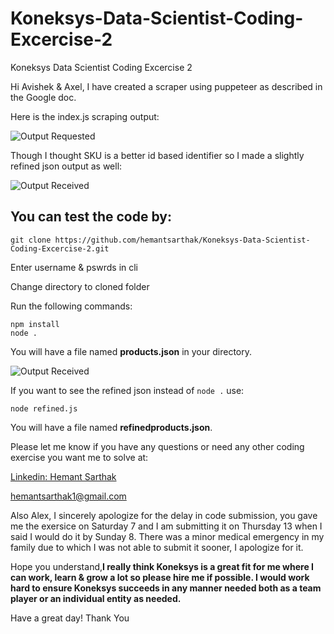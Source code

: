 # Koneksys-Data-Scientist-Coding-Excercise-2
Koneksys Data Scientist Coding Excercise 2

Hi Avishek & Axel, I have created a scraper using puppeteer as described in the Google doc.

Here is the index.js scraping output:

![Output Requested](https://i.imgur.com/xT9v8WH.jpg)

Though I thought SKU is a better id based identifier so I made a slightly refined json output as well:


![Output Received](https://i.imgur.com/fYI26Lw.jpg)


## You can test the code by:
```
git clone https://github.com/hemantsarthak/Koneksys-Data-Scientist-Coding-Excercise-2.git 
```
Enter username & pswrds in cli

Change directory to cloned folder

Run the following commands:
```
npm install
node .
```
You will have a file named **products.json** in your directory.

![Output Received](https://i.imgur.com/AcsQahp.png)

If you want to see the refined json instead of ```node .``` use:
```
node refined.js
```
You will have a file named **refinedproducts.json**.

Please let me know if you have any questions or need any other coding exercise you want me to solve at:

[Linkedin: Hemant Sarthak](https://www.linkedin.com/in/hemant-sarthak/)

[hemantsarthak1@gmail.com](mailto:hemantsarthak1@gmail.com)

Also Alex, I sincerely apologize for the delay in code submission, you gave me the exersice on Saturday 7 and I am submitting it on Thursday 13 when I said I would do it by Sunday 8. There was a minor medical emergency in my family due to which I was not able to submit it sooner, I apologize for it.

Hope you understand,**I really think Koneksys is a great fit for me where I can work, learn & grow a lot so please hire me if possible. I would work hard to ensure Koneksys succeeds in any manner needed both as a team player or an individual entity as needed.**

Have a great day!
Thank You
